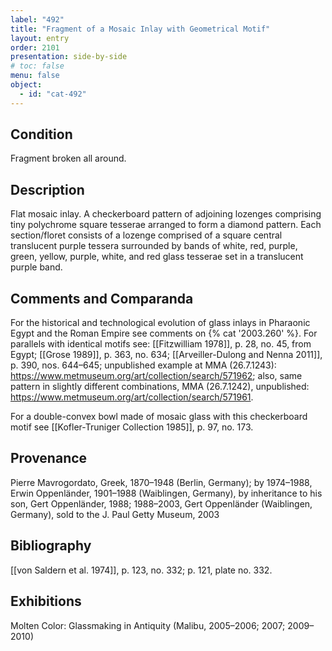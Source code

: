 ```yaml
---
label: "492"
title: "Fragment of a Mosaic Inlay with Geometrical Motif"
layout: entry
order: 2101
presentation: side-by-side
# toc: false
menu: false
object:
  - id: "cat-492"
---
```


## Condition

Fragment broken all around.

## Description

Flat mosaic inlay. A checkerboard pattern of adjoining lozenges comprising tiny polychrome square tesserae arranged to form a diamond pattern. Each section/floret consists of a lozenge comprised of a square central translucent purple tessera surrounded by bands of white, red, purple, green, yellow, purple, white, and red glass tesserae set in a translucent purple band.

## Comments and Comparanda

For the historical and technological evolution of glass inlays in Pharaonic Egypt and the Roman Empire see comments on {% cat '2003.260' %}. For parallels with identical motifs see: [[Fitzwilliam 1978]], p. 28, no. 45, from Egypt; [[Grose 1989]], p. 363, no. 634; [[Arveiller-Dulong and Nenna 2011]], p. 390, nos. 644–645; unpublished example at MMA (26.7.1243): <https://www.metmuseum.org/art/collection/search/571962>; also, same pattern in slightly different combinations, MMA (26.7.1242), unpublished: <https://www.metmuseum.org/art/collection/search/571961>.

For a double-convex bowl made of mosaic glass with this checkerboard motif see [[Kofler-Truniger Collection 1985]], p. 97, no. 173.

## Provenance

Pierre Mavrogordato, Greek, 1870–1948 (Berlin, Germany); by 1974–1988, Erwin Oppenländer, 1901–1988 (Waiblingen, Germany), by inheritance to his son, Gert Oppenländer, 1988; 1988–2003, Gert Oppenländer (Waiblingen, Germany), sold to the J. Paul Getty Museum, 2003

## Bibliography

[[von Saldern et al. 1974]], p. 123, no. 332; p. 121, plate no. 332.

## Exhibitions

Molten Color: Glassmaking in Antiquity (Malibu, 2005–2006; 2007; 2009–2010)